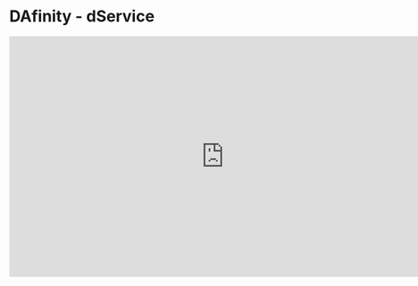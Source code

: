 # DAfinity - dService
<iframe width="768" height="432" src="https://miro.com/app/live-embed/uXjVP0fpouA=/?moveToViewport=-17599,-349,1746,973&embedId=253086402051" frameborder="0" scrolling="no" allow="fullscreen; clipboard-read; clipboard-write" allowfullscreen></iframe>
